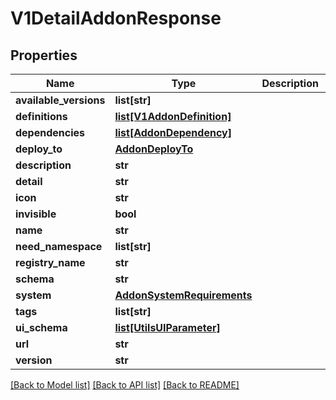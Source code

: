 # V1DetailAddonResponse

## Properties
Name | Type | Description | Notes
------------ | ------------- | ------------- | -------------
**available_versions** | **list[str]** |  | 
**definitions** | [**list[V1AddonDefinition]**](V1AddonDefinition.md) |  | 
**dependencies** | [**list[AddonDependency]**](AddonDependency.md) |  | [optional] 
**deploy_to** | [**AddonDeployTo**](AddonDeployTo.md) |  | [optional] 
**description** | **str** |  | 
**detail** | **str** |  | [optional] 
**icon** | **str** |  | 
**invisible** | **bool** |  | 
**name** | **str** |  | 
**need_namespace** | **list[str]** |  | [optional] 
**registry_name** | **str** |  | [optional] 
**schema** | **str** |  | 
**system** | [**AddonSystemRequirements**](AddonSystemRequirements.md) |  | [optional] 
**tags** | **list[str]** |  | [optional] 
**ui_schema** | [**list[UtilsUIParameter]**](UtilsUIParameter.md) |  | 
**url** | **str** |  | [optional] 
**version** | **str** |  | 

[[Back to Model list]](../vela-client/README.md#documentation-for-models) [[Back to API list]](../vela-client/README.md#documentation-for-api-endpoints) [[Back to README]](../vela-client/README.md)

